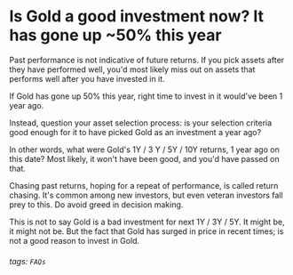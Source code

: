# Is Gold a good investment now? It has gone up ~50% this year

Past performance is not indicative of future returns. If you pick assets after they have performed well, you'd most likely miss out on assets that performs well after you have invested in it.

If Gold has gone up 50% this year, right time to invest in it would've been 1 year ago.

Instead, question your asset selection process: is your selection criteria good enough for it to have picked Gold as an investment a year ago?

In other words, what were Gold's 1Y / 3 Y / 5Y / 10Y returns, 1 year ago on this date? Most likely, it won't have been good, and you'd have passed on that.

Chasing past returns, hoping for a repeat of performance, is called return chasing. It's common among new investors, but even veteran investors fall prey to this. Do avoid greed in decision making.

This is not to say Gold is a bad investment for next 1Y / 3Y / 5Y. It might be, it might not be. But the fact that Gold has surged in price in recent times; is not a good reason to invest in Gold.

###### tags: `FAQs`